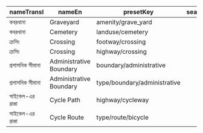 |nameTransl|nameEn|presetKey|searchable|icon|tags0|tags1|tags2|tags3|tags4|geometryArea|geometryLine|geometryPoint|geometryVertex|geometryRelation|
| ------ | ------ | ------ | ------ | ------ | ------ | ------ | ------ | ------ | ------ | ------ | ------ | ------ | ------ | ------ |
|কবরখানা|Graveyard|amenity/grave_yard| |cemetery|amenity=grave_yard| | | | |area| |point| | |
|কবরখানা|Cemetery|landuse/cemetery| |cemetery|landuse=cemetery| | | | |area| | | | |
|ক্রসিং|Crossing|footway/crossing| | |highway=footway|footway=crossing| | | | |line| | | |
|ক্রসিং|Crossing|highway/crossing| | |highway=crossing| | | | | | | |vertex| |
|প্রশাসনিক সীমানা|Administrative Boundary|boundary/administrative| | |boundary=administrative| | | | | |line| | | |
|প্রশাসনিক সীমানা|Administrative Boundary|type/boundary/administrative| |boundary|type=boundary|boundary=administrative| | | | | | | |relation|
|সাইকেল-এর রাস্তা|Cycle Path|highway/cycleway| |highway-cycleway|highway=cycleway| | | | | |line| | | |
|সাইকেল-এর রাস্তা|Cycle Route|type/route/bicycle| |route-bicycle|type=route|route=bicycle| | | | | | | |relation|
